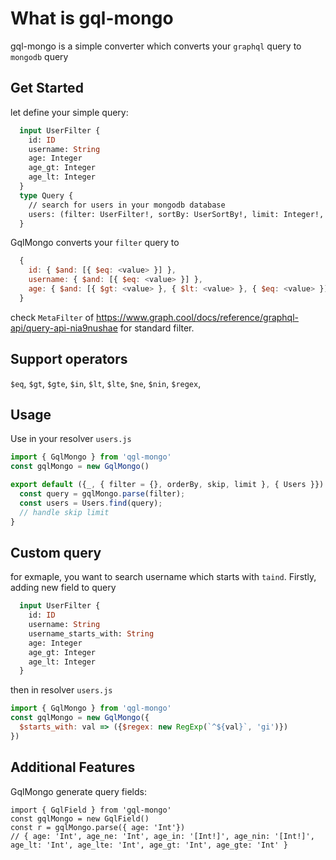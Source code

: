 # What is gql-mongo 

gql-mongo is a simple converter which converts your `graphql` query to `mongodb` query

## Get Started 

let define your simple query: 
```graphql
  input UserFilter {
    id: ID
    username: String
    age: Integer
    age_gt: Integer
    age_lt: Integer
  }
  type Query {
    // search for users in your mongodb database
    users: (filter: UserFilter!, sortBy: UserSortBy!, limit: Integer!, skip: Integer!): UserConnection!
  }
```
GqlMongo converts your `filter` query to 
```javascript
  {
    id: { $and: [{ $eq: <value> }] },
    username: { $and: [{ $eq: <value> }] },
    age: { $and: [{ $gt: <value> }, { $lt: <value> }, { $eq: <value> }] },
  }
```
check `MetaFilter` of https://www.graph.cool/docs/reference/graphql-api/query-api-nia9nushae for standard filter.

## Support operators

`$eq`, `$gt`, `$gte`, `$in`, `$lt`, `$lte`, `$ne`, `$nin`, `$regex`,

## Usage 

Use in your resolver `users.js`
```javascript
import { GqlMongo } from 'qgl-mongo'
const gqlMongo = new GqlMongo()

export default ({_, { filter = {}, orderBy, skip, limit }, { Users }}) => {
  const query = gqlMongo.parse(filter);
  const users = Users.find(query);
  // handle skip limit
}
```

## Custom query
for exmaple, you want to search username which starts with `taind`. Firstly, adding new field to query
```graphql
  input UserFilter {
    id: ID
    username: String
    username_starts_with: String
    age: Integer
    age_gt: Integer
    age_lt: Integer
  }
```
then in resolver `users.js`
```javascript
import { GqlMongo } from 'qgl-mongo'
const gqlMongo = new GqlMongo({
  $starts_with: val => ({$regex: new RegExp(`^${val}`, 'gi')})
})
```
## Additional Features
GqlMongo generate query fields:

```gql
import { GqlField } from 'gql-mongo'
const gqlMongo = new GqlField()
const r = gqlMongo.parse({ age: 'Int'}) 
// { age: 'Int', age_ne: 'Int', age_in: '[Int!]', age_nin: '[Int!]', age_lt: 'Int', age_lte: 'Int', age_gt: 'Int', age_gte: 'Int' }

```

